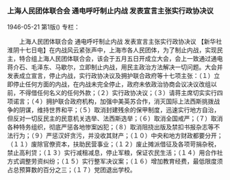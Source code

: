 ### 上海人民团体联合会  通电呼吁制止内战  发表宣言主张实行政协决议

1946-05-21
第1版()
专栏：

　　上海人民团体联合会
    通电呼吁制止内战
    发表宣言主张实行政协决议
    【新华社淮阴十七日电】在内战风云紧张声中，上海市各人民团体，为了制止内战，实现民主，特合组上海人民团体联合会，该会于五月五日开成立大会，会上一致通过通电蒋介石、毛泽东、马歇尔，立即制止内战，用民主政治方法解决一切问题。大会并发表成立宣言，停止内战，实行政协决议及拥护联合政府等十七项主张：（１）立即停止任何方面的内战，在内战未完全停止，政府未依政治协商会议决议改组以前，不得借任何名义的任何外款；（２）实行政协决议；（３）请蒋主席切实实行四项诺言；（４）拥护联合政府机构，加强中美英苏合作，消灭国际上法西斯挑拨战争的阴谋，维持世界和平；（５）取消封建残余的保甲制度，迅速实行地方自治，但反对一切反民主的民意机关选举、法西斯选举；（６）取消全国戒严；（７）取消各种特务组织，彻底严惩各地惨案凶犯；（８）取消阻挠出版及禁扣书报杂志等不法行为；（９）严惩汉奸贪污，并没收其财产；（１０）中央和地方财政都要分开；（１１）废除官僚资本，扶助民营事业；（１２）废止摊派借征及各项苛捐杂税，禁止高利贷；（１３）实行减租减息，停止军粮，保证农民生活；（１４）用合作社方式调整劳资纠纷；（１５）实行整军决议案；（１６）增加教育经费，最低限度须占总预算数的百分之三；（１７）党团退出学校。

